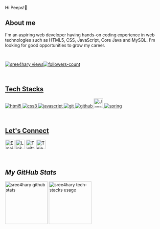 <p>Hi Peeps!👋<p>
  
  <h2>About me</h2>
  <p>I'm an aspiring web developer having hands-on coding experience in web technologies such as HTML5, CSS, JavaScript, Core Java and MySQL. I'm looking for good opportunities to grow my career.</p>
  <br>
  <p align="left">
  <a href="https://github.com/sree4hary"><img src="https://komarev.com/ghpvc/?username=sree4hary&label=Profile%20views&color=0e75b6&style=flat" alt="sree4hary views" /><a href="https://github.com/sree4hary?tab=followers"><img src="https://img.shields.io/github/followers/sree4hary?label=Followers&style=social" alt="followers-count">
  </p><br>
    <h2>Tech Stacks</h2>
    <p>
    <img src="https://img.shields.io/badge/HTML5-E34F26?style=for-the-badge&logo=html5&logoColor=white" alt="html5" />
    <img src="https://img.shields.io/badge/CSS3-1572B6?style=for-the-badge&logo=css3&logoColor=white" alt="css3" />
    <img src="https://img.shields.io/badge/JavaScript-323330?style=for-the-badge&logo=javascript&logoColor=F7DF1E" alt="javascript" />
    <img src="https://img.shields.io/badge/Git-f44d27?style=for-the-badge&logo=git&logoColor=white" alt="git" />
    <img src="https://img.shields.io/badge/GitHub-100000?style=for-the-badge&logo=github&logoColor=white" alt="github" />
    <img src="https://static.javatpoint.com/core/images/java-logo1.png" alt = "Java" height="30">
    <img src="https://spring.io/images/favicon-9d25009f65637a49ac8d91eb1cf7b75e.ico" alt = "spring">
    </p><br>
     <h2>Let's Connect</h2>
    <p>
    <a href = "mailto:sree4hary@gmail.com"><img src="https://ssl.gstatic.com/ui/v1/icons/mail/rfr/gmail.ico" alt="Email" height="30"></a>
    <a href = "https://www.linkedin.com/in/sree4hary/"><img src="https://static.licdn.com/sc/h/8s162nmbcnfkg7a0k8nq9wwqo" alt="LinkedIn" height="30"></a>
    <a href = "https://twitter.com/sree4hary"><img src="https://abs.twimg.com/favicons/twitter.2.ico" alt="Twitter" height="30"></a>
    <a href = "https://t.me/sree4hary"><img src="https://telegram.org/img/favicon.ico" alt="Telegram"  height="30"></a>
    </p><br>
<h2><i>My GitHub Stats</i></h2>
<p><img align="center" src="https://github-readme-stats.vercel.app/api?username=sree4hary&show_icons=true&include_all_commits=true&count_private=true&hide=issues,contribs&border_radius=0&locale=en&theme=dark" alt="sree4hary github stats" height="139" />
  <img align="center" src="https://github-readme-stats.vercel.app/api/top-langs/?username=sree4hary&layout=compact&exclude_repo=humble-leather-6838,future-rabbits-7964,OverStock-Clone&hide=Shell&border_radius=0&theme=dark" alt="sree4hary tech-stacks usage" height="139" />
</p>
<br>
